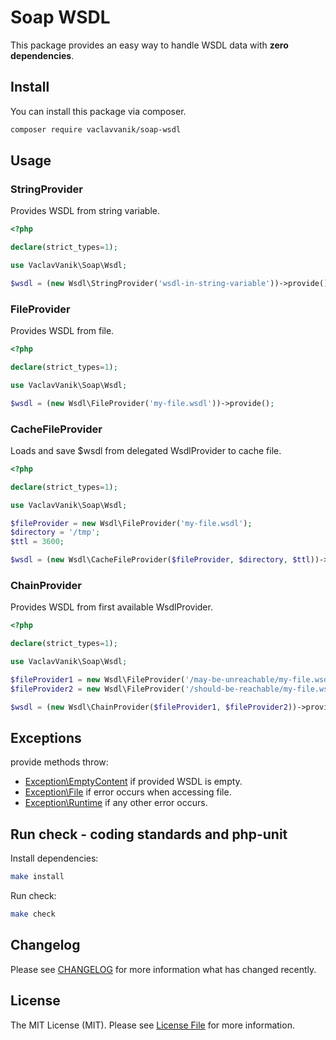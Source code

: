 # Soap WSDL

This package provides an easy way to handle WSDL data with **zero dependencies**.

## Install

You can install this package via composer. 

``` bash
composer require vaclavvanik/soap-wsdl
```

## Usage

### StringProvider

Provides WSDL from string variable.

```php
<?php

declare(strict_types=1);

use VaclavVanik\Soap\Wsdl;

$wsdl = (new Wsdl\StringProvider('wsdl-in-string-variable'))->provide();
```

### FileProvider

Provides WSDL from file.

```php
<?php

declare(strict_types=1);

use VaclavVanik\Soap\Wsdl;

$wsdl = (new Wsdl\FileProvider('my-file.wsdl'))->provide();
```

### CacheFileProvider

Loads and save $wsdl from delegated WsdlProvider to cache file.

```php
<?php

declare(strict_types=1);

use VaclavVanik\Soap\Wsdl;

$fileProvider = new Wsdl\FileProvider('my-file.wsdl');
$directory = '/tmp';
$ttl = 3600;

$wsdl = (new Wsdl\CacheFileProvider($fileProvider, $directory, $ttl))->provide();
```

### ChainProvider

Provides WSDL from first available WsdlProvider.

```php
<?php

declare(strict_types=1);

use VaclavVanik\Soap\Wsdl;

$fileProvider1 = new Wsdl\FileProvider('/may-be-unreachable/my-file.wsdl');
$fileProvider2 = new Wsdl\FileProvider('/should-be-reachable/my-file.wsdl');

$wsdl = (new Wsdl\ChainProvider($fileProvider1, $fileProvider2))->provide();
```

## Exceptions

provide methods throw:

- [Exception\EmptyContent](src/Exception/EmptyContent.php) if provided WSDL is empty.
- [Exception\File](src/Exception/File.php) if error occurs when accessing file.
- [Exception\Runtime](src/Exception/Runtime.php) if any other error occurs.

## Run check - coding standards and php-unit

Install dependencies:

```bash
make install
```

Run check:

```bash
make check
```

## Changelog

Please see [CHANGELOG](CHANGELOG.md) for more information what has changed recently.

## License

The MIT License (MIT). Please see [License File](LICENSE.md) for more information.
